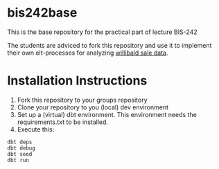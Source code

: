 # bis242base
This is the base repository for the practical part of lecture BIS-242

The students are adviced to fork this repository and use it to implement their own elt-processes for analyzing [willibald sale data](https://github.com/ddvug/Willibald-Data).

# Installation Instructions
1. Fork this repository to your groups repository
2. Clone your repository to you (local) dev environment
3. Set up a (virtual) dbt environment. This environment needs the requirements.txt to be installed.
4. Execute this:

```
dbt deps
dbt debug
dbt seed
dbt run
```
